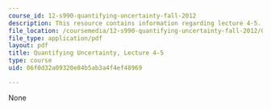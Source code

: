 ```yaml
---
course_id: 12-s990-quantifying-uncertainty-fall-2012
description: This resource contains information regarding lecture 4-5.
file_location: /coursemedia/12-s990-quantifying-uncertainty-fall-2012/06f0d32a09320e84b5ab3a4f4ef48969_MIT12_S990F12_lec4-5.pdf
file_type: application/pdf
layout: pdf
title: Quantifying Uncertainty, Lecture 4-5
type: course
uid: 06f0d32a09320e84b5ab3a4f4ef48969

---
```

None